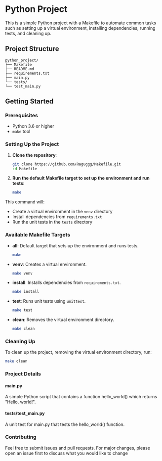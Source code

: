 # Python Project

This is a simple Python project with a Makefile to automate common tasks such as setting up a virtual environment, installing dependencies, running tests, and cleaning up.

## Project Structure
```
python_project/
├── Makefile
├── README.md
├── requirements.txt
├── main.py
└── tests/
└── test_main.py

```


## Getting Started

### Prerequisites

- Python 3.6 or higher
- `make` tool

### Setting Up the Project

1. **Clone the repository**:
    ```sh
    git clone https://github.com/Raguggg/Makefile.git
    cd Makefile
    ```

2. **Run the default Makefile target to set up the environment and run tests**:
    ```sh
    make
    ```

This command will:
- Create a virtual environment in the `venv` directory
- Install dependencies from `requirements.txt`
- Run the unit tests in the `tests` directory

### Available Makefile Targets

- **all**: Default target that sets up the environment and runs tests.
    ```sh
    make
    ```

- **venv**: Creates a virtual environment.
    ```sh
    make venv
    ```

- **install**: Installs dependencies from `requirements.txt`.
    ```sh
    make install
    ```

- **test**: Runs unit tests using `unittest`.
    ```sh
    make test
    ```

- **clean**: Removes the virtual environment directory.
    ```sh
    make clean
    ```

### Cleaning Up

To clean up the project, removing the virtual environment directory, run:
```sh
make clean
```
### Project Details
#### main.py
A simple Python script that contains a function hello_world() which returns "Hello, world!".

#### tests/test_main.py
A unit test for main.py that tests the hello_world() function.

### Contributing
Feel free to submit issues and pull requests. For major changes, please open an issue first to discuss what you would like to change